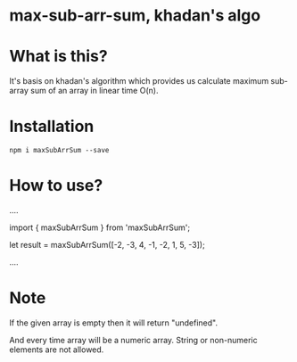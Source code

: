 # max-sub-arr-sum, khadan's algo

# What is this?

It's basis on khadan's algorithm which provides us calculate maximum sub-array sum of an array in linear time O(n).

# Installation

`npm i maxSubArrSum --save`

# How to use?

....

import { maxSubArrSum } from 'maxSubArrSum';

let result = maxSubArrSum([-2, -3, 4, -1, -2, 1, 5, -3]);

....

# Note

If the given array is empty then it will return "undefined".

And every time array will be a numeric array. String or non-numeric elements are not allowed.

